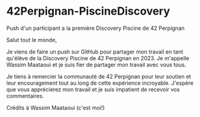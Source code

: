 # 42Perpignan-PiscineDiscovery
Push d'un participant a la première Discovery Piscine de 42 Perpignan

Salut tout le monde,

Je viens de faire un push sur GitHub pour partager mon travail en tant qu'élève de la Discovery Piscine de 42 Perpignan en 2023. Je m'appelle Wassim Maataoui et je suis fier de partager mon travail avec vous tous.

Je tiens à remercier la communauté de 42 Perpignan pour leur soutien et leur encouragement tout au long de cette expérience incroyable. J'espère que vous apprécierez mon travail et je suis impatient de recevoir vos commentaires.

Crédits à Wassim Maataoui (c'est moi!)

